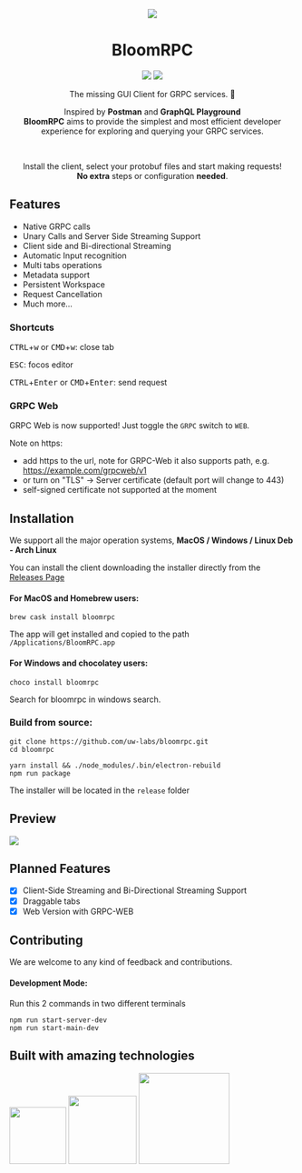 <p align="center">
  <img src="./resources/blue/256x256.png" />
</p>
<h1 align="center">BloomRPC</h1>

<p align="center">
  <img src="https://img.shields.io/github/release/uw-labs/bloomrpc.svg" />
  <a href="https://uw-labs.slack.com/">
    <img src="https://img.shields.io/badge/Join-Slack-e44a61.svg" />
  </a>
</p>
<p align="center">The missing GUI Client for GRPC services. 🌸 </p>

<p align="center">Inspired by <b>Postman</b> and <b>GraphQL Playground</b> <br/>
  <b>BloomRPC</b> aims to provide the simplest and most efficient developer experience for exploring
and querying your GRPC services.
</p>

<br/>

<p align="center">
  Install the client, select your protobuf files and start making requests! <br/>
  <b>No extra</b> steps or configuration <b>needed</b>.
</p>

## Features

- Native GRPC calls
- Unary Calls and Server Side Streaming Support
- Client side and Bi-directional Streaming
- Automatic Input recognition
- Multi tabs operations
- Metadata support
- Persistent Workspace
- Request Cancellation
- Much more...

### Shortcuts

<kbd>CTRL</kbd>+<kbd>w</kbd> or <kbd>CMD</kbd>+<kbd>w</kbd>: close tab

<kbd>ESC</kbd>: focos editor

<kbd>CTRL</kbd>+<kbd>Enter</kbd> or <kbd>CMD</kbd>+<kbd>Enter</kbd>: send request

### GRPC Web

GRPC Web is now supported! Just toggle the `GRPC` switch to `WEB`.

Note on https:

- add https to the url, note for GRPC-Web it also supports path, e.g. https://example.com/grpcweb/v1
- or turn on "TLS" -> Server certificate (default port will change to 443)
- self-signed certificate not supported at the moment

## Installation
We support all the major operation systems, **MacOS / Windows / Linux Deb - Arch Linux**

You can install the client downloading the installer directly from the [Releases Page](https://github.com/uw-labs/bloomrpc/releases)

#### For MacOS and Homebrew users:

```
brew cask install bloomrpc
```
The app will get installed and copied to the path `/Applications/BloomRPC.app`

#### For Windows and chocolatey users:

```
choco install bloomrpc
```
Search for bloomrpc in windows search.

### Build from source:

```
git clone https://github.com/uw-labs/bloomrpc.git
cd bloomrpc

yarn install && ./node_modules/.bin/electron-rebuild
npm run package
```
The installer will be located in the `release` folder

## Preview

<img src="./resources/editor-preview.gif" />


## Planned Features

- [x] Client-Side Streaming and Bi-Directional Streaming Support
- [x] Draggable tabs
- [x] Web Version with GRPC-WEB

## Contributing

We are welcome to any kind of feedback and contributions.

#### Development Mode:

Run this 2 commands in two different terminals
```
npm run start-server-dev
npm run start-main-dev
```

## Built with amazing technologies

<p float="left">
  <img src="./resources/thirdparties/electron-logo.png" width="100"/>
  <img src="./resources/thirdparties/react-logo.png" width="120" />
  <img src="./resources/thirdparties/grpc-logo.png" width="160" />
</p>
